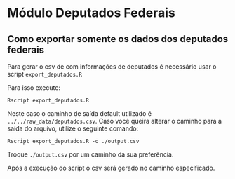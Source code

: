 # Módulo Deputados Federais

## Como exportar somente os dados dos deputados federais

Para gerar o csv de com informações de deputados é necessário usar o script `export_deputados.R`

Para isso execute:

```
Rscript export_deputados.R
```

Neste caso o caminho de saída default utilizado é `../../raw_data/deputados.csv`. Caso você queira alterar o caminho para a saída do arquivo, utilize o seguinte comando:

```
Rscript export_deputados.R -o ./output.csv
```

Troque `./output.csv` por um caminho da sua preferência.

Após a execução do script o csv será gerado no caminho especificado.